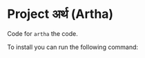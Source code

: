 # Project अर्थ (Artha)

Code for `artha` the code.

To install you can run the following command:




